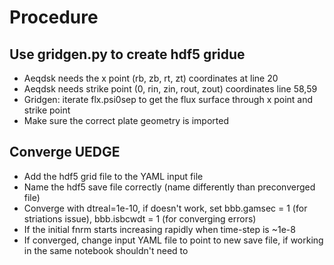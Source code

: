 # Procedure
## Use gridgen.py to create hdf5 gridue
* Aeqdsk needs the x point (rb, zb, rt, zt) coordinates at line 20
* Aeqdsk needs strike point (0, rin, zin, rout, zout) coordinates line 58,59
* Gridgen: iterate flx.psi0sep to get the flux surface through x point and strike point
* Make sure the correct plate geometry is imported
## Converge UEDGE
* Add the hdf5 grid file to the YAML input file
* Name the hdf5 save file correctly (name differently than preconverged file)
* Converge with dtreal=1e-10, if doesn't work, set bbb.gamsec = 1 (for striations issue), bbb.isbcwdt = 1 (for converging errors)
* If the initial fnrm starts increasing rapidly when time-step is ~1e-8
* If converged, change input YAML file to point to new save file, if working in the same notebook shouldn't need to